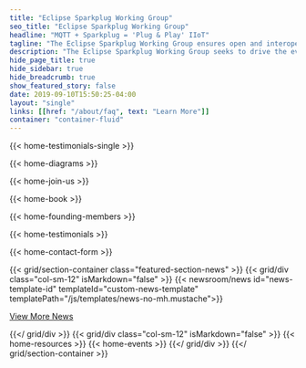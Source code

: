 ```yaml
---
title: "Eclipse Sparkplug Working Group"
seo_title: "Eclipse Sparkplug Working Group"
headline: "MQTT + Sparkplug = 'Plug & Play' IIoT"
tagline: "The Eclipse Sparkplug Working Group ensures open and interoperable IIoT"
description: "The Eclipse Sparkplug Working Group seeks to drive the evolution and broad adoption of the Eclipse Sparkplug protocol and related technologies that enable the creation of open, collaborative, and interoperable Industrial IoT (IIoT) solutions that are based on MQTT."
hide_page_title: true
hide_sidebar: true
hide_breadcrumb: true
show_featured_story: false
date: 2019-09-10T15:50:25-04:00
layout: "single"
links: [[href: "/about/faq", text: "Learn More"]]
container: "container-fluid"
---
```


{{< home-testimonials-single >}}

{{< home-diagrams >}}

{{< home-join-us >}}

{{< home-book >}}

{{< home-founding-members >}}

{{< home-testimonials >}}

{{< home-contact-form >}}

{{< grid/section-container class="featured-section-news" >}}
  {{< grid/div class="col-sm-12" isMarkdown="false" >}}
    {{< newsroom/news id="news-template-id" templateId="custom-news-template" templatePath="/js/templates/news-no-mh.mustache">}}
    <p class="text-center"><a href="/news">View More News</a></p>
  {{</ grid/div >}}
  {{< grid/div class="col-sm-12" isMarkdown="false" >}} 
    {{< home-resources >}}
    {{< home-events >}}
  {{</ grid/div >}}
{{</ grid/section-container >}}
